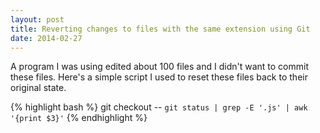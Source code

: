 ```yaml
---
layout: post
title: Reverting changes to files with the same extension using Git
date: 2014-02-27
---
```


A program I was using edited about 100 files and I didn't want to commit these files.  Here's a simple script I used to reset these files back to their original state.

{% highlight bash %}
git checkout -- `git status | grep -E '.js' | awk '{print $3}'`
{% endhighlight %}
